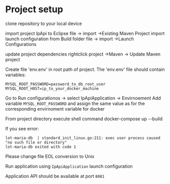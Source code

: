 # Project setup

clone repository to your local device

import project IpApi to Eclipse  file -> import ->Existing Maven Project
import launch configuration from Build folder file -> import ->Launch Configurations

update project dependencies rightclick project ->Maven -> Update Maven project


Create file 'env.env' in root path of project.
The 'env.env' file should contain variables:

	MYSQL_ROOT_PASSWORD=password_to_db_root_user
	MYSQL_ROOT_HOST=ip_to_your_docker_machine
	
Go to Run configurationos -> select IpApiApplication -> Envirnoement 
Add variable `MYSQL_ROOT_PASSWORD` and assign the same value as for the corresponding envirnoment variable for docker 
	
From project directory execute shell command
	docker-compose up --build
	
If you see error:

	lot-maria-db  | standard_init_linux.go:211: exec user process caused "no such file or directory"
	lot-maria-db exited with code 1
	
Please change file EOL conversion to Unix

Run application using `IpApiApplication` launch configuration

Application API should be available at port `8081`